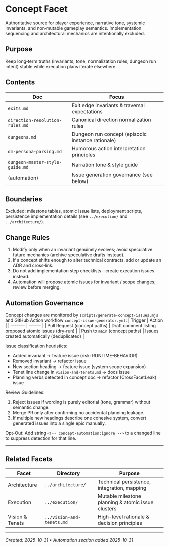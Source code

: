 # Concept Facet

Authoritative source for player experience, narrative tone, systemic invariants, and non‑mutable gameplay semantics. Implementation sequencing and architectural mechanics are intentionally excluded.

## Purpose

Keep long‑term truths (invariants, tone, normalization rules, dungeon run intent) stable while execution plans iterate elsewhere.

## Contents

| Doc                             | Focus                                             |
| ------------------------------- | ------------------------------------------------- |
| `exits.md`                      | Exit edge invariants & traversal expectations     |
| `direction-resolution-rules.md` | Canonical direction normalization rules           |
| `dungeons.md`                   | Dungeon run concept (episodic instance rationale) |
| `dm-persona-parsing.md`         | Humorous action interpretation principles         |
| `dungeon-master-style-guide.md` | Narration tone & style guide                      |
| (automation)                    | Issue generation governance (see below)           |

## Boundaries

Excluded: milestone tables, atomic issue lists, deployment scripts, persistence implementation details (see `../execution/` and `../architecture/`).

## Change Rules

1. Modify only when an invariant genuinely evolves; avoid speculative future mechanics (archive speculative drafts instead).
2. If a concept shifts enough to alter technical contracts, add or update an ADR and cross‑link.
3. Do not add implementation step checklists—create execution issues instead.
4. Automation will propose atomic issues for invariant / scope changes; review before merging.

## Automation Governance

Concept changes are monitored by `scripts/generate-concept-issues.mjs` and GitHub Action workflow `concept-issue-generator.yml`:
| Trigger | Action |
| ------- | ------ |
| Pull Request (concept paths) | Draft comment listing proposed atomic issues (dry-run) |
| Push to `main` (concept paths) | Issues created automatically (deduplicated) |

Issue classification heuristics:

- Added invariant → feature issue (risk: RUNTIME-BEHAVIOR)
- Removed invariant → refactor issue
- New section heading → feature issue (system scope expansion)
- Tenet line change in `vision-and-tenets.md` → docs issue
- Planning verbs detected in concept doc → refactor (CrossFacetLeak) issue

Review Guidelines:

1. Reject issues if wording is purely editorial (tone, grammar) without semantic change.
2. Merge PR only after confirming no accidental planning leakage.
3. If multiple new headings describe one cohesive system, convert generated issues into a single epic manually.

Opt-Out:
Add string `<!-- concept-automation:ignore -->` to a changed line to suppress detection for that line.

---

## Related Facets

| Facet           | Directory                 | Purpose                                            |
| --------------- | ------------------------- | -------------------------------------------------- |
| Architecture    | `../architecture/`        | Technical persistence, integration, mapping        |
| Execution       | `../execution/`           | Mutable milestone planning & atomic issue clusters |
| Vision & Tenets | `../vision-and-tenets.md` | High-level rationale & decision principles         |

---

_Created: 2025-10-31 • Automation section added 2025-10-31_
